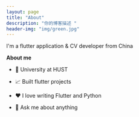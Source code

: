 ```yaml
---
layout: page
title: "About"
description: "你的博客描述 " 
header-img: "img/green.jpg"
---
```


I'm a flutter application & CV developer from China

**About me**

- 💼 University at HUST

- 📈 Built flutter projects

- ❤️ I love writing Flutter and Python

- 💬 Ask me about anything





